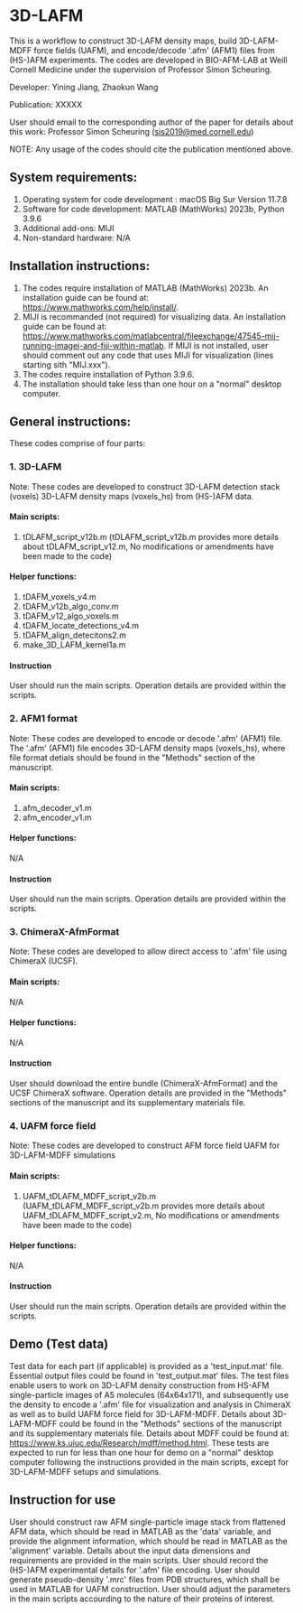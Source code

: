 # 3D-LAFM
This is a workflow to construct 3D-LAFM density maps, build 3D-LAFM-MDFF force fields (UAFM), and encode/decode '.afm' (AFM1) files from (HS-)AFM experiments. The codes are developed in BIO-AFM-LAB at Weill Cornell Medicine under the supervision of Professor Simon Scheuring.

Developer: Yining Jiang, Zhaokun Wang

Publication: XXXXX

User should email to the corresponding author of the paper for details about this work: Professor Simon Scheuring (sis2019@med.cornell.edu)

NOTE: Any usage of the codes should cite the publication mentioned above.

## System requirements:
1. Operating system for code development : macOS Big Sur Version 11.7.8
2. Software for code development: MATLAB (MathWorks) 2023b, Python 3.9.6
3. Additional add-ons: MIJI
4. Non-standard hardware: N/A

## Installation instructions: 
1. The codes require installation of MATLAB (MathWorks) 2023b. An installation guide can be found at: https://www.mathworks.com/help/install/.
2. MIJI is recommanded (not required) for visualizing data. An installation guide can be found at: https://www.mathworks.com/matlabcentral/fileexchange/47545-mij-running-imagej-and-fiji-within-matlab. If MIJI is not installed, user should comment out any code that uses MIJI for visualization (lines starting sith "MIJ.xxx").
3. The codes require installation of Python 3.9.6.
4. The installation should take less than one hour on a "normal" desktop computer.

## General instructions:
These codes comprise of four parts:
### 1. 3D-LAFM 
Note: These codes are developed to construct 3D-LAFM detection stack (voxels) 3D-LAFM density maps (voxels_hs) from (HS-)AFM data.
#### Main scripts:
1. tDLAFM_script_v12b.m (tDLAFM_script_v12b.m provides more details about tDLAFM_script_v12.m, No modifications or amendments have been made to the code) 
#### Helper functions:
1. tDAFM_voxels_v4.m
2. tDAFM_v12b_algo_conv.m
3. tDAFM_v12_algo_voxels.m
4. tDAFM_locate_detections_v4.m
5. tDAFM_align_detecitons2.m
6. make_3D_LAFM_kernel1a.m

#### Instruction
User should run the main scripts. Operation details are provided within the scripts.

### 2. AFM1 format
Note: These codes are developed to encode or decode '.afm' (AFM1) file. The '.afm' (AFM1) file encodes 3D-LAFM density maps (voxels_hs), where file format detials should be found in the "Methods" section of the manuscript.
#### Main scripts:
1. afm_decoder_v1.m
2. afm_encoder_v1.m

#### Helper functions:
N/A

#### Instruction
User should run the main scripts. Operation details are provided within the scripts.

### 3. ChimeraX-AfmFormat
Note: These codes are developed to allow direct access to '.afm' file using ChimeraX (UCSF).
#### Main scripts:
N/A

#### Helper functions:
N/A

#### Instruction
User should download the entire bundle (ChimeraX-AfmFormat) and the UCSF ChimeraX software. Operation details are provided in the "Methods" sections of the manuscript and its supplementary materials file. 

### 4. UAFM force field
Note: These codes are developed to construct AFM force field UAFM for 3D-LAFM-MDFF simulations
#### Main scripts:
1. UAFM_tDLAFM_MDFF_script_v2b.m  (UAFM_tDLAFM_MDFF_script_v2b.m provides more details about UAFM_tDLAFM_MDFF_script_v2.m, No modifications or amendments have been made to the code) 

#### Helper functions:
N/A

#### Instruction
User should run the main scripts. Operation details are provided within the scripts.

## Demo (Test data)
Test data for each part (if applicable) is provided as a 'test_input.mat' file. Essential output files could be found in 'test_output.mat' files.
The test files enable users to work on 3D-LAFM density construction from HS-AFM single-particle images of A5 molecules (64x64x171), and subsequently use the density to encode a '.afm' file for visualization and analysis in ChimeraX as well as to build UAFM force field for 3D-LAFM-MDFF. 
Details about 3D-LAFM-MDFF could be found in the "Methods" sections of the manuscript and its supplementary materials file. Details about MDFF could be found at: https://www.ks.uiuc.edu/Research/mdff/method.html.
These tests are expected to run for less than one hour for demo on a "normal" desktop computer following the instructions provided in the main scripts, except for 3D-LAFM-MDFF setups and simulations. 

## Instruction for use
User should construct raw AFM single-particle image stack from flattened AFM data, which should be read in MATLAB as the 'data' variable, and provide the alignment information, which should be read in MATLAB as the 'alignment' variable. Details about the input data dimensions and requirements are provided in the main scripts. User should record the (HS-)AFM experimental details for '.afm' file encoding. User should generate pseudo-density '.mrc' files from PDB structures, which shall be used in MATLAB for UAFM construction.
User should adjust the parameters in the main scripts accourding to the nature of their proteins of interest.
